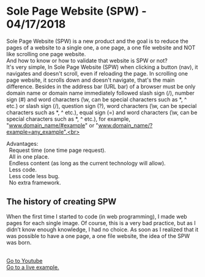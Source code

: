<h1>Sole Page Website (SPW) - 04/17/2018</h1>

Sole Page Website (SPW) is a new product and the goal is to reduce the pages of a website to a single one, a one page, a one file website and NOT like scrolling one page website.<br>
And how to know or how to validate that website is SPW or not?<br>
It's very simple, In Sole Page Website (SPW) when clicking a button (nav), it navigates and doesn't scroll, even if reloading the page. In scrolling one page website, it scrolls down and doesn't navigate, that's the main difference. Besides in the address bar (URL bar) of a browser must be only domain name or domain name immediately followed slash sign (/), number sign (#) and word characters (\w, can be special characters such as *, ^ etc.) or slash sign (/), question sign (?), word characters (\w, can be special characters such as *, ^ etc.), equal sign (=) and word characters (\w, can be special characters such as *, ^ etc.), for example, "www.domain_name/#example" or "www.domain_name/?example=any_example".<br>

Advantages:<br>
&ensp;Request time (one time page request).<br>
&ensp;All in one place.<br>
&ensp;Endless content (as long as the current technology will allow).<br>
&ensp;Less code.<br>
&ensp;Less code less bug.<br>
&ensp;No extra framework.<br>
<h2>The history of creating SPW</h2>
When the first time I started to code (in web programming), I made web pages for each single image. Of course, this is a very bad practice, but as I didn’t know enough knowledge, I had no choice. As soon as I realized that it was possible to have a one page, a one file website, the idea of the SPW was born.<br>

<br><a href="https://youtu.be/bBuFUGsE5rY" target="_blank">Go to Youtube</a>
<br><a href="https://smartcodingsystem.com" target="_blank">Go to a live example.</a>